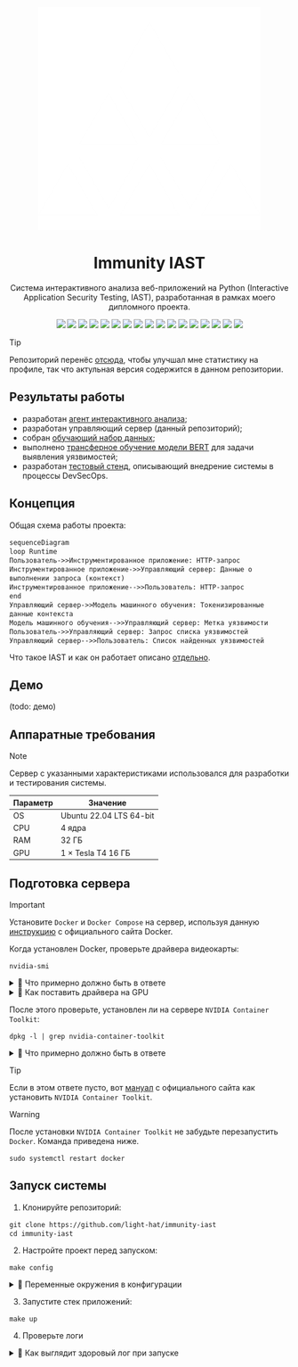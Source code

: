 <p align="center">
<img src="assets/logo.png" height="400px">
</p>

<h1 align="center">Immunity IAST</h1>
<p align="center">Система интерактивного анализа веб-приложений на Python (Interactive Application Security Testing, IAST), разработанная в рамках моего дипломного проекта.</p>

<p align="center">
<img src="https://img.shields.io/badge/nVIDIA-%2376B900.svg?style=for-the-badge&logo=nVIDIA&logoColor=white">
<img src="https://img.shields.io/badge/cuda-000000.svg?style=for-the-badge&logo=nVIDIA&logoColor=green">
<img src="https://img.shields.io/badge/jupyter-%23FA0F00.svg?style=for-the-badge&logo=jupyter&logoColor=white">
<img src="https://img.shields.io/badge/pandas-%23150458.svg?style=for-the-badge&logo=pandas&logoColor=white">
<img src="https://img.shields.io/badge/PyTorch-%23EE4C2C.svg?style=for-the-badge&logo=PyTorch&logoColor=white">
<img src="https://img.shields.io/badge/scikit--learn-%23F7931E.svg?style=for-the-badge&logo=scikit-learn&logoColor=white">
<img src="https://img.shields.io/badge/numpy-%23013243.svg?style=for-the-badge&logo=numpy&logoColor=white">
<img src="https://img.shields.io/badge/javascript-%23323330.svg?style=for-the-badge&logo=javascript&logoColor=%23F7DF1E">
<img src="https://img.shields.io/badge/vuejs-%2335495e.svg?style=for-the-badge&logo=vuedotjs&logoColor=%234FC08D">
<img src="https://img.shields.io/badge/python-3670A0?style=for-the-badge&logo=python&logoColor=ffdd54">
<img src="https://img.shields.io/badge/django-%23092E20.svg?style=for-the-badge&logo=django&logoColor=white">
<img src="https://img.shields.io/badge/DJANGO-REST-ff1709?style=for-the-badge&logo=django&logoColor=white&color=ff1709&labelColor=gray">
<img src="https://img.shields.io/badge/celery-%23a9cc54.svg?style=for-the-badge&logo=celery&logoColor=ddf4a4">
<img src="https://img.shields.io/badge/redis-%23DD0031.svg?style=for-the-badge&logo=redis&logoColor=white">
<img src="https://img.shields.io/badge/postgres-%23316192.svg?style=for-the-badge&logo=postgresql&logoColor=white">
<img src="https://img.shields.io/badge/nginx-%23009639.svg?style=for-the-badge&logo=nginx&logoColor=white">
<img src="https://img.shields.io/badge/docker-%230db7ed.svg?style=for-the-badge&logo=docker&logoColor=white">
</p>

> [!TIP]
> Репозиторий перенёс <a href="https://github.com/Immunity-IAST/">отсюда</a>, чтобы улучшал мне статистику на профиле, так что актульная версия содержится в данном репозитории.

## Результаты работы

- разработан [агент интерактивного анализа](https://github.com/light-hat/immunity-python-agent);
- разработан управляющий сервер (данный репозиторий);
- собран [обучающий набор данных](https://huggingface.co/datasets/l1ghth4t/iast-python3-django-flask);
- выполнено [трансферное обучение модели BERT](https://huggingface.co/l1ghth4t/immunity) для задачи выявления уязвимостей;
- разработан [тестовый стенд](https://github.com/light-hat/devsecops-stand), описывающий внедрение системы в процессы DevSecOps.

## Концепция

Общая схема работы проекта:

```mermaid
sequenceDiagram
loop Runtime
Пользователь->>Инструментированное приложение: HTTP-запрос
Инструментированное приложение->>Управляющий сервер: Данные о выполнении запроса (контекст)
Инструментированное приложение-->>Пользователь: HTTP-запрос
end
Управляющий сервер->>Модель машинного обучения: Токенизированные данные контекста
Модель машинного обучения-->>Управляющий сервер: Метка уязвимости
Пользователь->>Управляющий сервер: Запрос списка уязвимостей
Управляющий сервер-->>Пользователь: Список найденных уязвимостей
```

Что такое IAST и как он работает описано [отдельно](Theory.md).

## Демо

(todo: демо)

## Аппаратные требования

> [!NOTE]
> Сервер с указанными характеристиками использовался для разработки и тестирования системы.

| Параметр | Значение                 |
|----------|--------------------------|
| OS       | Ubuntu 22.04 LTS 64-bit  |
| CPU      | 4 ядра                   |
| RAM      | 32 ГБ                    |
| GPU      | 1 × Tesla T4  16 ГБ      |

## Подготовка сервера

> [!IMPORTANT]
> Установите `Docker` и `Docker Compose` на сервер, используя данную [инструкцию](https://docs.docker.com/engine/install/ubuntu/) с официального сайта Docker.

Когда установлен Docker, проверьте драйвера видеокарты:

```shell
nvidia-smi
```

<details>
  <summary>👀 Что примерно должно быть в ответе</summary>

<hr />

```
Sat Jan  4 01:37:28 2025       
+---------------------------------------------------------------------------------------+
| NVIDIA-SMI 535.183.01             Driver Version: 535.183.01   CUDA Version: 12.2     |
|-----------------------------------------+----------------------+----------------------+
| GPU  Name                 Persistence-M | Bus-Id        Disp.A | Volatile Uncorr. ECC |
| Fan  Temp   Perf          Pwr:Usage/Cap |         Memory-Usage | GPU-Util  Compute M. |
|                                         |                      |               MIG M. |
|=========================================+======================+======================|
|   0  Tesla T4                       Off | 00000000:00:06.0 Off |                  Off |
| N/A   49C    P0              28W /  70W |    783MiB / 16384MiB |      0%      Default |
|                                         |                      |                  N/A |
+-----------------------------------------+----------------------+----------------------+
```

<hr />

</details>

<details>
  <summary>👀 Как поставить драйвера на GPU</summary>

<hr />

Устанавливаем инструменты для компиляции драйверов и заголовки ядра:

```shell
sudo apt update
sudo apt-get install build-essential linux-headers-$(uname -r)
```

Ищем доступные версии драйвера:

```shell
ubuntu-drivers devices
```

Находим в выводе похожую строчку:

```text
...
driver   : nvidia-driver-535 - distro non-free recommended
...
```

Это версия драйвера, которую вам нужно установить. Делаем это:

```shell
sudo apt-get install nvidia-driver-535
```

Затем перезапускаем сервер:

```shell
sudo reboot
```

После перезагрузки снова проверяем драйвера GPU:

```shell
nvidia-smi
```

<hr />

</details>

После этого проверьте, установлен ли на сервере `NVIDIA Container Toolkit`:

```shell
dpkg -l | grep nvidia-container-toolkit
```

<details>
  <summary>👀 Что примерно должно быть в ответе</summary>

<hr />

```
ii  nvidia-container-toolkit          1.17.3-1          amd64     NVIDIA Container toolkit
ii  nvidia-container-toolkit-base     1.17.3-1          amd64     NVIDIA Container Toolkit Base

```

<hr />

</details>

> [!TIP]
> Если в этом ответе пусто, вот [мануал](https://docs.nvidia.com/datacenter/cloud-native/container-toolkit/latest/install-guide.html) c официального сайта как установить `NVIDIA Container Toolkit`.

> [!WARNING]
> После установки `NVIDIA Container Toolkit` не забудьте перезапустить `Docker`. Команда приведена ниже.

```shell
sudo systemctl restart docker
```

## Запуск системы

1. Клонируйте репозиторий:

```shell
git clone https://github.com/light-hat/immunity-iast
cd immunity-iast
```

2. Настройте проект перед запуском:

```shell
make config
```

<details>

  <summary>👀 Переменные окружения в конфигурации</summary>

<hr />

- `API_URL`: адрес, на котором будет развёрнут сервис;

- `API_PORT`: порт, на котором будет принимать запросы сервис;

- `POSTGRES_HOST`: хост базы данных (имя сервиса в стеке приложений);

- `POSTGRES_PORT`: порт базы данных;

- `POSTGRES_USER`: пользователь базы данных;

- `POSTGRES_PASSWORD`: пароль от базы данных;

- `POSTGRES_DB`: имя базы данных, используемой сервисом;

<hr />

</details>

3. Запустите стек приложений:

```shell
make up
```

4. Проверьте логи

<details>
  <summary>👀 Как выглядит здоровый лог при запуске</summary>

<hr />

Лог основного приложения:

```shell
make logs | grep immunity
```

```text
immunity-1    | DB not yet run...
immunity-1    | DB did run.
immunity-1    | Migrations for 'core':
immunity-1    |   core/migrations/0001_initial.py
immunity-1    |     + Create model Context
immunity-1    |     + Create model DatasetLabel
immunity-1    |     + Create model Library
immunity-1    |     + Create model Project
immunity-1    |     + Create model User
immunity-1    |     + Create model DependencyVulnerability
immunity-1    |     + Add field project to library
immunity-1    |     + Create model Event
immunity-1    |     + Add field project to context
immunity-1    |     + Create model Configuration
immunity-1    |     + Create model Request
immunity-1    |     + Create model Response
immunity-1    |     + Create model Vulnerability
immunity-1    | Operations to perform:
immunity-1    |   Apply all migrations: admin, auth, contenttypes, core, sessions
immunity-1    | Running migrations:
immunity-1    |   No migrations to apply.
immunity-1    | 2025-01-31 03:28:00,341 - [INFO] - [MainThread] - core.management.commands.init_users - (init_users.py).handle(21) - Администратор уже создан.
immunity-1    | [2025-01-31 00:28:00 +0000] [12] [INFO] Starting gunicorn 23.0.0
immunity-1    | [2025-01-31 00:28:00 +0000] [12] [INFO] Listening at: http://0.0.0.0:8000 (12)
immunity-1    | [2025-01-31 00:28:00 +0000] [12] [INFO] Using worker: sync
immunity-1    | [2025-01-31 00:28:00 +0000] [13] [INFO] Booting worker with pid: 13
```

Лог асинхронного воркера:

```shell
make logs | grep worker
```

```text
worker-1      |  
worker-1      |  -------------- celery@10488abd3a8b v5.4.0 (opalescent)
worker-1      | --- ***** ----- 
worker-1      | -- ******* ---- Linux-5.15.0-131-generic-x86_64-with-glibc2.36 2025-01-31 03:27:58
worker-1      | - *** --- * --- 
worker-1      | - ** ---------- [config]
worker-1      | - ** ---------- .> app:         conf:0x7f1d7d8c48f0
worker-1      | - ** ---------- .> transport:   redis://redis:6379//
worker-1      | - ** ---------- .> results:     redis://redis:6379/
worker-1      | - *** --- * --- .> concurrency: 4 (prefork)
worker-1      | -- ******* ---- .> task events: OFF (enable -E to monitor tasks in this worker)
worker-1      | --- ***** ----- 
worker-1      |  -------------- [queues]
worker-1      |                 .> celery           exchange=celery(direct) key=celery
worker-1      |                 
worker-1      | 
worker-1      | [tasks]
worker-1      |   . engine.context.handle_config
worker-1      |   . engine.context.handle_context
worker-1      |   . engine.context.handle_dependencies
worker-1      |   . engine.engine.run_analysis_task
worker-1      | 
worker-1      | [2025-01-31 03:27:59,044: WARNING/MainProcess] /usr/local/lib/python3.12/site-packages/celery/worker/consumer/consumer.py:508: CPendingDeprecationWarning: The broker_connection_retry configuration setting will no longer determine
worker-1      | whether broker connection retries are made during startup in Celery 6.0 and above.
worker-1      | If you wish to retain the existing behavior for retrying connections on startup,
worker-1      | you should set broker_connection_retry_on_startup to True.
worker-1      |   warnings.warn(
worker-1      | 
worker-1      | [2025-01-31 03:27:59,054: WARNING/MainProcess] /usr/local/lib/python3.12/site-packages/celery/worker/consumer/consumer.py:508: CPendingDeprecationWarning: The broker_connection_retry configuration setting will no longer determine
worker-1      | whether broker connection retries are made during startup in Celery 6.0 and above.
worker-1      | If you wish to retain the existing behavior for retrying connections on startup,
worker-1      | you should set broker_connection_retry_on_startup to True.
nginx         | /docker-entrypoint.sh: Launching /docker-entrypoint.d/30-tune-worker-processes.sh
worker-1      |   warnings.warn(
worker-1      | 
immunity-1    | [2025-01-31 00:28:00 +0000] [12] [INFO] Using worker: sync
immunity-1    | [2025-01-31 00:28:00 +0000] [13] [INFO] Booting worker with pid: 13
nginx         | 2025/01/31 00:27:57 [notice] 1#1: start worker processes
nginx         | 2025/01/31 00:27:57 [notice] 1#1: start worker process 19
nginx         | 2025/01/31 00:27:57 [notice] 1#1: start worker process 20
nginx         | 2025/01/31 00:27:57 [notice] 1#1: start worker process 21
nginx         | 2025/01/31 00:27:57 [notice] 1#1: start worker process 22
```

<hr />

</details>
